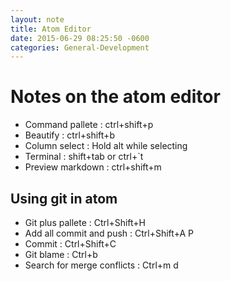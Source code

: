 ```yaml
---
layout: note
title: Atom Editor
date: 2015-06-29 08:25:50 -0600
categories: General-Development
---
```


# Notes on the atom editor

- Command pallete : ctrl+shift+p
- Beautify : ctrl+shift+b
- Column select : Hold alt while selecting
- Terminal : shift+tab or ctrl+`t
- Preview markdown : ctrl+shift+m

## Using git in atom

- Git plus pallete : Ctrl+Shift+H
- Add all commit and push : Ctrl+Shift+A P
- Commit : Ctrl+Shift+C
- Git blame : Ctrl+b
- Search for merge conflicts : Ctrl+m d
